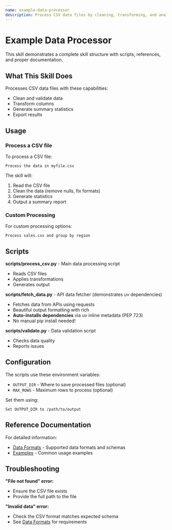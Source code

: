 ```yaml
---
name: example-data-processor
description: Process CSV data files by cleaning, transforming, and analyzing them. Use this when users need to work with CSV files, clean data, or perform basic data analysis tasks.
---
```


# Example Data Processor

This skill demonstrates a complete skill structure with scripts, references, and proper documentation.

## What This Skill Does

Processes CSV data files with these capabilities:
- Clean and validate data
- Transform columns
- Generate summary statistics
- Export results

## Usage

### Process a CSV file

To process a CSV file:
```
Process the data in myfile.csv
```

The skill will:
1. Read the CSV file
2. Clean the data (remove nulls, fix formats)
3. Generate statistics
4. Output a summary report

### Custom Processing

For custom processing options:
```
Process sales.csv and group by region
```

## Scripts

**scripts/process_csv.py** - Main data processing script
- Reads CSV files
- Applies transformations
- Generates output

**scripts/fetch_data.py** - API data fetcher (demonstrates uv dependencies)
- Fetches data from APIs using requests
- Beautiful output formatting with rich
- **Auto-installs dependencies** via uv inline metadata (PEP 723)
- No manual pip install needed!

**scripts/validate.py** - Data validation script
- Checks data quality
- Reports issues

## Configuration

The scripts use these environment variables:
- `OUTPUT_DIR` - Where to save processed files (optional)
- `MAX_ROWS` - Maximum rows to process (optional)

Set them using:
```
Set OUTPUT_DIR to /path/to/output
```

## Reference Documentation

For detailed information:
- [Data Formats](references/formats.md) - Supported data formats and schemas
- [Examples](references/examples.md) - Common usage examples

## Troubleshooting

**"File not found" error:**
- Ensure the CSV file exists
- Provide the full path to the file

**"Invalid data" error:**
- Check the CSV format matches expected schema
- See [Data Formats](references/formats.md) for requirements
